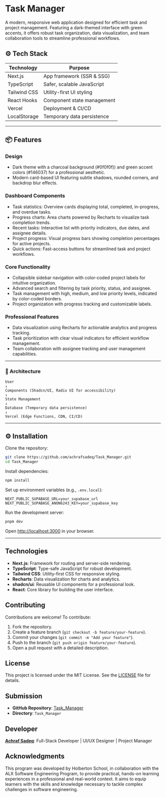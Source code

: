 # Task Manager

A modern, responsive web application designed for efficient task and project management. Featuring a dark-themed interface with green accents, it offers robust task organization, data visualization, and team collaboration tools to streamline professional workflows.

## ⚙️ Tech Stack

| Technology   | Purpose                         |
|--------------|---------------------------------|
| Next.js      | App framework (SSR & SSG)       |
| TypeScript   | Safer, scalable JavaScript      |
| Tailwind CSS | Utility-first UI styling        |
| React Hooks  | Component state management      |
| Vercel       | Deployment & CI/CD              |
| LocalStorage | Temporary data persistence      |

---

## 📦 Features

### Design
- Dark theme with a charcoal background (#0f0f0f)) and green accent colors (#146037) for a professional aesthetic.
- Modern card-based UI featuring subtle shadows, rounded corners, and backdrop blur effects.

### Dashboard Components
- Task statistics: Overview cards displaying total, completed, in-progress, and overdue tasks.
- Progress charts: Area charts powered by Recharts to visualize task completion trends.
- Recent tasks: Interactive list with priority indicators, due dates, and assignee details.
- Project progress: Visual progress bars showing completion percentages for active projects.
- Quick actions: Fast-access buttons for streamlined task and project workflows.

### Core Functionality
- Collapsible sidebar navigation with color-coded project labels for intuitive organization.
- Advanced search and filtering by task priority, status, and assignee.
- Task management with high, medium, and low priority levels, indicated by color-coded borders.
- Project organization with progress tracking and customizable labels.

### Professional Features
- Data visualization using Recharts for actionable analytics and progress tracking.
- Task prioritization with clear visual indicators for efficient workflow management.
- Team collaboration with assignee tracking and user management capabilities.

---
### 📐 Architecture

```
User
↓
Components (Shadcn/UI, Radix UI for accessibility)
↓
State Management
↓
Database (Temporary data persistence)
↓
Vercel (Edge Functions, CDN, CI/CD)
```
---


## ⚙️ Installation

Clone the repository:

```bash
git clone https://github.com/achrafsadeq/Task_Manager.git
cd Task_Manager
```

Install dependencies:

```bash
npm install
```

Set up environment variables (e.g., `.env.local`):

```env
NEXT_PUBLIC_SUPABASE_URL=your_supabase_url
NEXT_PUBLIC_SUPABASE_ANON6243_KEY=your_supabase_key
```

Run the development server:

```bash
pnpm dev
```

Open [http://localhost:3000](http://localhost:3000) in your browser.

---

## Technologies
- **Next.js**: Framework for routing and server-side rendering.
- **TypeScript**: Type-safe JavaScript for robust development.
- **Tailwind CSS**: Utility-first CSS for responsive styling.
- **Recharts**: Data visualization for charts and analytics.
- **shadcn/ui**: Reusable UI components for a professional look.
- **React**: Core library for building the user interface.

## Contributing
Contributions are welcome! To contribute:
1. Fork the repository.
2. Create a feature branch (`git checkout -b feature/your-feature`).
3. Commit your changes (`git commit -m "Add your feature"`).
4. Push to the branch (`git push origin feature/your-feature`).
5. Open a pull request with a detailed description.

## License
This project is licensed under the MIT License. See the [LICENSE](https://github.com/Achrafsadeq/Task_Manager/blob/main/LICENSE) file for details.

## Submission

- **GitHub Repository**: [Task_Manager](https://github.com/Achrafsadeq/Task_Manager)
- **Directory**: `Task_Manager`

## Developer

**[Achraf Sadeq](https://github.com/achrafsadeq)**: Full-Stack Developer | UI/UX Designer | Project Manager  

## Acknowledgments

This program was developed by Holberton School, in collaboration with the ALX Software Engineering Program, to provide practical, hands-on learning experiences in a professional and real-world context. It aims to equip learners with the skills and knowledge necessary to tackle complex challenges in software engineering.
